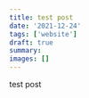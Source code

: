 ```yaml
---
title: test post
date: '2021-12-24'
tags: ['website']
draft: true
summary:
images: []
---
```


test post
